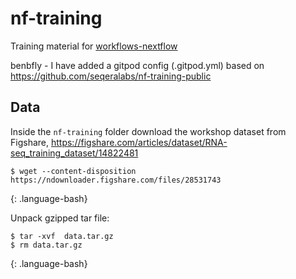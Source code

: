 # nf-training

Training material for [workflows-nextflow](https://carpentries-incubator.github.io/workflows-nextflow/)

benbfly - I have added a gitpod config (.gitpod.yml) based on https://github.com/seqeralabs/nf-training-public

## Data

Inside the `nf-training` folder download the workshop dataset from Figshare, https://figshare.com/articles/dataset/RNA-seq_training_dataset/14822481

~~~
$ wget --content-disposition https://ndownloader.figshare.com/files/28531743
~~~
{: .language-bash}

Unpack gzipped tar file:
~~~
$ tar -xvf  data.tar.gz
$ rm data.tar.gz
~~~
{: .language-bash}
